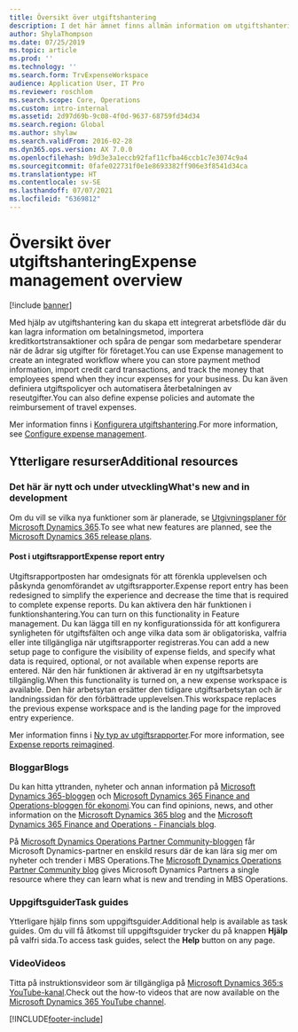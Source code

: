 ```yaml
---
title: Översikt över utgiftshantering
description: I det här ämnet finns allmän information om utgiftshantering och länkar till ytterligare resurser. Med hjälp av utgiftshantering kan du skapa ett integrerat arbetsflöde där du kan lagra information om betalningsmetod, importera kreditkortstransaktioner och spåra de pengar som medarbetare spenderar när de ådrar sig utgifter för företaget.
author: ShylaThompson
ms.date: 07/25/2019
ms.topic: article
ms.prod: ''
ms.technology: ''
ms.search.form: TrvExpenseWorkspace
audience: Application User, IT Pro
ms.reviewer: roschlom
ms.search.scope: Core, Operations
ms.custom: intro-internal
ms.assetid: 2d97d69b-9c08-4f0d-9637-68759fd34d34
ms.search.region: Global
ms.author: shylaw
ms.search.validFrom: 2016-02-28
ms.dyn365.ops.version: AX 7.0.0
ms.openlocfilehash: b9d3e3a1eccb92faf11cfba46ccb1c7e3074c9a4
ms.sourcegitcommit: 0fafe022731f0e1e8693382ff906e3f8541d34ca
ms.translationtype: HT
ms.contentlocale: sv-SE
ms.lasthandoff: 07/07/2021
ms.locfileid: "6369812"
---
```

# <a name="expense-management-overview"></a><span data-ttu-id="5a434-104">Översikt över utgiftshantering</span><span class="sxs-lookup"><span data-stu-id="5a434-104">Expense management overview</span></span>

[!include [banner](../includes/banner.md)]

<span data-ttu-id="5a434-105">Med hjälp av utgiftshantering kan du skapa ett integrerat arbetsflöde där du kan lagra information om betalningsmetod, importera kreditkortstransaktioner och spåra de pengar som medarbetare spenderar när de ådrar sig utgifter för företaget.</span><span class="sxs-lookup"><span data-stu-id="5a434-105">You can use Expense management to create an integrated workflow where you can store payment method information, import credit card transactions, and track the money that employees spend when they incur expenses for your business.</span></span> <span data-ttu-id="5a434-106">Du kan även definiera utgiftspolicyer och automatisera återbetalningen av reseutgifter.</span><span class="sxs-lookup"><span data-stu-id="5a434-106">You can also define expense policies and automate the reimbursement of travel expenses.</span></span>

<span data-ttu-id="5a434-107">Mer information finns i [Konfigurera utgiftshantering](plan-expense-management.md).</span><span class="sxs-lookup"><span data-stu-id="5a434-107">For more information, see [Configure expense management](plan-expense-management.md).</span></span>

## <a name="additional-resources"></a><span data-ttu-id="5a434-108">Ytterligare resurser</span><span class="sxs-lookup"><span data-stu-id="5a434-108">Additional resources</span></span>

### <a name="whats-new-and-in-development"></a><span data-ttu-id="5a434-109">Det här är nytt och under utveckling</span><span class="sxs-lookup"><span data-stu-id="5a434-109">What's new and in development</span></span>

<span data-ttu-id="5a434-110">Om du vill se vilka nya funktioner som är planerade, se [Utgivningsplaner för Microsoft Dynamics 365](/dynamics365/release-plans/).</span><span class="sxs-lookup"><span data-stu-id="5a434-110">To see what new features are planned, see the [Microsoft Dynamics 365 release plans](/dynamics365/release-plans/).</span></span>

#### <a name="expense-report-entry"></a><span data-ttu-id="5a434-111">Post i utgiftsrapport</span><span class="sxs-lookup"><span data-stu-id="5a434-111">Expense report entry</span></span>

<span data-ttu-id="5a434-112">Utgiftsrapportposten har omdesignats för att förenkla upplevelsen och påskynda genomförandet av utgiftsrapporter.</span><span class="sxs-lookup"><span data-stu-id="5a434-112">Expense report entry has been redesigned to simplify the experience and decrease the time that is required to complete expense reports.</span></span> <span data-ttu-id="5a434-113">Du kan aktivera den här funktionen i funktionshantering.</span><span class="sxs-lookup"><span data-stu-id="5a434-113">You can turn on this functionality in Feature management.</span></span> <span data-ttu-id="5a434-114">Du kan lägga till en ny konfigurationssida för att konfigurera synligheten för utgiftsfälten och ange vilka data som är obligatoriska, valfria eller inte tillgängliga när utgiftsrapporter registreras.</span><span class="sxs-lookup"><span data-stu-id="5a434-114">You can add a new setup page to configure the visibility of expense fields, and specify what data is required, optional, or not available when expense reports are entered.</span></span> <span data-ttu-id="5a434-115">När den här funktionen är aktiverad är en ny utgiftsarbetsyta tillgänglig.</span><span class="sxs-lookup"><span data-stu-id="5a434-115">When this functionality is turned on, a new expense workspace is available.</span></span> <span data-ttu-id="5a434-116">Den här arbetsytan ersätter den tidigare utgiftsarbetsytan och är landningssidan för den förbättrade upplevelsen.</span><span class="sxs-lookup"><span data-stu-id="5a434-116">This workspace replaces the previous expense workspace and is the landing page for the improved entry experience.</span></span>

<span data-ttu-id="5a434-117">Mer information finns i [Ny typ av utgiftsrapporter](ExpenseWorkspaceNew.md).</span><span class="sxs-lookup"><span data-stu-id="5a434-117">For more information, see [Expense reports reimagined](ExpenseWorkspaceNew.md).</span></span>

### <a name="blogs"></a><span data-ttu-id="5a434-118">Bloggar</span><span class="sxs-lookup"><span data-stu-id="5a434-118">Blogs</span></span>

<span data-ttu-id="5a434-119">Du kan hitta yttranden, nyheter och annan information på [Microsoft Dynamics 365-bloggen](https://community.dynamics.com/b/msftdynamicsblog?c=Enterprise) och [Microsoft Dynamics 365 Finance and Operations-bloggen för ekonomi](https://community.dynamics.com/365/financeandoperations/b/financials).</span><span class="sxs-lookup"><span data-stu-id="5a434-119">You can find opinions, news, and other information on the [Microsoft Dynamics 365 blog](https://community.dynamics.com/b/msftdynamicsblog?c=Enterprise) and the [Microsoft Dynamics 365 Finance and Operations - Financials blog](https://community.dynamics.com/365/financeandoperations/b/financials).</span></span>

<span data-ttu-id="5a434-120">På [Microsoft Dynamics Operations Partner Community-bloggen](https://community.dynamics.com/partner/b/operationspartnercommunityblog) får Microsoft Dynamics-partner en enskild resurs där de kan lära sig mer om nyheter och trender i MBS Operations.</span><span class="sxs-lookup"><span data-stu-id="5a434-120">The [Microsoft Dynamics Operations Partner Community blog](https://community.dynamics.com/partner/b/operationspartnercommunityblog) gives Microsoft Dynamics Partners a single resource where they can learn what is new and trending in MBS Operations.</span></span>

### <a name="task-guides"></a><span data-ttu-id="5a434-121">Uppgiftsguider</span><span class="sxs-lookup"><span data-stu-id="5a434-121">Task guides</span></span>

<span data-ttu-id="5a434-122">Ytterligare hjälp finns som uppgiftsguider.</span><span class="sxs-lookup"><span data-stu-id="5a434-122">Additional help is available as task guides.</span></span> <span data-ttu-id="5a434-123">Om du vill få åtkomst till uppgiftsguider trycker du på knappen **Hjälp** på valfri sida.</span><span class="sxs-lookup"><span data-stu-id="5a434-123">To access task guides, select the **Help** button on any page.</span></span>

### <a name="videos"></a><span data-ttu-id="5a434-124">Video</span><span class="sxs-lookup"><span data-stu-id="5a434-124">Videos</span></span>

<span data-ttu-id="5a434-125">Titta på instruktionsvideor som är tillgängliga på [Microsoft Dynamics 365:s YouTube-kanal](https://www.youtube.com/channel/UCJGCg4rB3QSs8y_1FquelBQ).</span><span class="sxs-lookup"><span data-stu-id="5a434-125">Check out the how-to videos that are now available on the [Microsoft Dynamics 365 YouTube channel](https://www.youtube.com/channel/UCJGCg4rB3QSs8y_1FquelBQ).</span></span>


[!INCLUDE[footer-include](../includes/footer-banner.md)]
